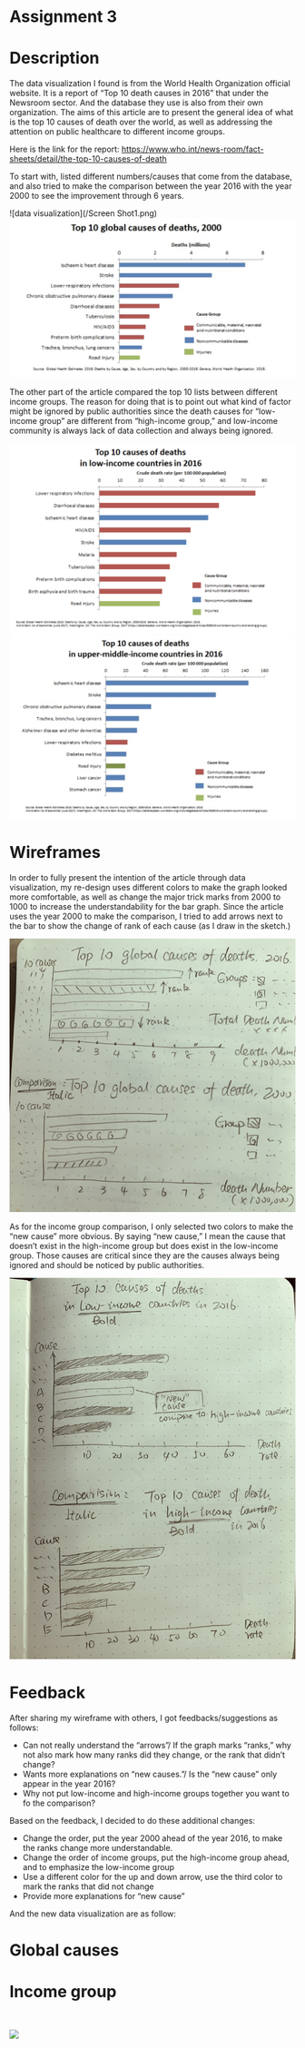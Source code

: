 # Assignment 3


# Description
The data visualization I found is from the World Health Organization official website. It is a report of “Top 10 death causes in 2016” that under the Newsroom sector. And the database they use is also from their own organization. The aims of this article are to present the general idea of what is the top 10 causes of death over the world, as well as addressing the attention on public healthcare to different income groups.

Here is the link for the report: https://www.who.int/news-room/fact-sheets/detail/the-top-10-causes-of-death

To start with, listed different numbers/causes that come from the database, and also tried to make the comparison between the year 2016 with the year 2000 to see the improvement through 6 years.

![data visualization](/Screen Shot1.png)
![data visualization](/top102000.png)

The other part of the article compared the top 10 lists between different income groups. The reason for doing that is to point out what kind of factor might be ignored by public authorities since the death causes for “low-income group” are different from “high-income group,” and low-income community is always lack of data collection and always being ignored.

![data visualization](/lowincome.png)
![data visualization](/highincome.png)


# Wireframes
In order to fully present the intention of the article through data visualization, my re-design uses different colors to make the graph looked more comfortable, as well as change the major trick marks from 2000 to 1000 to increase the understandability for the bar graph. Since the article uses the year 2000 to make the comparison, I tried to add arrows next to the bar to show the change of rank of each cause (as I draw in the sketch.)

![data visualization](/sketch1.jpg)

As for the income group comparison, I only selected two colors to make the “new cause” more obvious. By saying “new cause,” I mean the cause that doesn’t exist in the high-income group but does exist in the low-income group. Those causes are critical since they are the causes always being ignored and should be noticed by public authorities.

![data visualization](/sketch2.jpg)


# Feedback

After sharing my wireframe with others, I got feedbacks/suggestions as follows:
- Can not really understand the “arrows”/ If the graph marks “ranks,” why not also mark how many ranks did they change, or the rank that didn’t change?
- Wants more explanations on “new causes.”/ Is the “new cause” only appear in the year 2016?
- Why not put low-income and high-income groups together you want to fo the comparison?

Based on the feedback, I decided to do these additional changes:

- Change the order, put the year 2000 ahead of the year 2016, to make the ranks change more understandable.
- Change the order of income groups, put the high-income group ahead, and to emphasize the low-income group
- Use a different color for the up and down arrow, use the third color to mark the ranks that did not change
- Provide more explanations for “new cause”

And the new data visualization are as follow:


# Global causes

# Income group





<html>
<head></head>
<body>
<div>
<p><br></p >
</div>
<div class='tableauPlaceholder' id='viz1568927673494' style='position: relative'><noscript><a href='#'><img alt=' ' src='https:&#47;&#47;public.tableau.com&#47;static&#47;images&#47;to&#47;top10-2016&#47;Sheet3&#47;1_rss.png' style='border: none' /></a></noscript><object class='tableauViz'  style='display:none;'><param name='host_url' value='https%3A%2F%2Fpublic.tableau.com%2F' /> <param name='embed_code_version' value='3' /> <param name='site_root' value='' /><param name='name' value='top10-2016&#47;Sheet3' /><param name='tabs' value='no' /><param name='toolbar' value='yes' /><param name='static_image' value='https:&#47;&#47;public.tableau.com&#47;static&#47;images&#47;to&#47;top10-2016&#47;Sheet3&#47;1.png' /> <param name='animate_transition' value='yes' /><param name='display_static_image' value='yes' /><param name='display_spinner' value='yes' /><param name='display_overlay' value='yes' /><param name='display_count' value='yes' /><param name='filter' value='publish=yes' /></object></div>                <script type='text/javascript'>                    var divElement = document.getElementById('viz1568927673494');                    var vizElement = divElement.getElementsByTagName('object')[0];                    vizElement.style.width='100%';vizElement.style.height=(divElement.offsetWidth*0.75)+'px';                    var scriptElement = document.createElement('script');                    scriptElement.src = 'https://public.tableau.com/javascripts/api/viz_v1.js';                    vizElement.parentNode.insertBefore(scriptElement, vizElement);                </script>
</body>
 </html>
